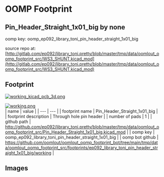 # OOMP Footprint  
## Pin_Header_Straight_1x01_big  by none  
  
oomp key: oomp_ep092_library_toni_pin_header_straight_1x01_big  
  
source repo at: [http://gitlab.com/ep092/library_toni.pretty/blob/master/tmp/data/oomlout_oomp_footprint_src/WS3_SHUNT.kicad_mod](http://gitlab.com/ep092/library_toni.pretty/blob/master/tmp/data/oomlout_oomp_footprint_src/WS3_SHUNT.kicad_mod)  
## Footprint  
  
[![working_kicad_pcb_3d.png](working_kicad_pcb_3d_600.png)](working_kicad_pcb_3d.png)  
  
[![working.png](working_600.png)](working.png)  
| name | value | 
| --- | --- | 
| footprint name | Pin_Header_Straight_1x01_big | 
| footprint description | Through hole pin header | 
| number of pads | 1 | 
| github path | http://github.com/ep092/library_toni.pretty/blob/master/tmp/data/oomlout_oomp_footprint_src/Pin_Header_Straight_1x01_big.kicad_mod | 
| oomp key | oomp_ep092_library_toni_pin_header_straight_1x01_big | 
| oomp bot github | https://github.com/oomlout/oomlout_oomp_footprint_bot/tree/main/tmp/data/oomlout_oomp_footprint_src/footprints/ep092_library_toni_pin_header_straight_1x01_big/working | 
## Images  
